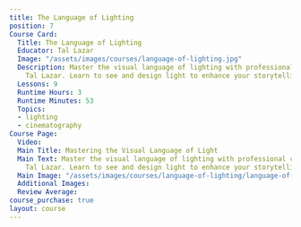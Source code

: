 ```yaml
---
title: The Language of Lighting
position: 7
Course Card:
  Title: The Language of Lighting
  Educator: Tal Lazar
  Image: "/assets/images/courses/language-of-lighting.jpg"
  Description: Master the visual language of lighting with professional cinematographer
    Tal Lazar. Learn to see and design light to enhance your storytelling.
  Lessons: 9
  Runtime Hours: 3
  Runtime Minutes: 53
  Topics:
  - lighting
  - cinematography
Course Page:
  Video: 
  Main Title: Mastering the Visual Language of Light
  Main Text: Master the visual language of lighting with professional cinematographer
    Tal Lazar. Learn to see and design light to enhance your storytelling.
  Main Image: "/assets/images/courses/language-of-lighting/language-of-lighting-main.jpg"
  Additional Images: 
  Review Average: 
course_purchase: true
layout: course
---
```



